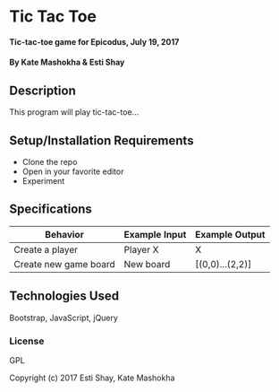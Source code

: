 # Tic Tac Toe

#### Tic-tac-toe game for Epicodus, July 19, 2017

#### By Kate Mashokha & Esti Shay

## Description

This program will play tic-tac-toe...

## Setup/Installation Requirements

* Clone the repo
* Open in your favorite editor
* Experiment

## Specifications

| Behavior      | Example Input         | Example Output        |
| ------------- | ------------- | ------------- |
| Create a player | Player X | X |
| Create new game board| New board | [(0,0)...(2,2)]

## Technologies Used

Bootstrap, JavaScript, jQuery

### License

GPL

Copyright (c) 2017 Esti Shay, Kate Mashokha
